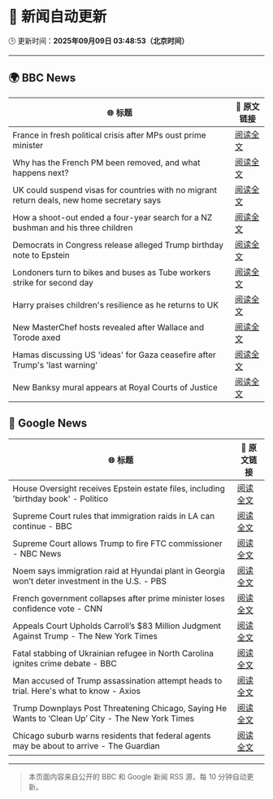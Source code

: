 # 🧠 新闻自动更新

🕒 更新时间：**2025年09月09日 03:48:53（北京时间）**

---

## 🌍 BBC News

| 🌐 标题 | 🔗 原文链接 |
|--------|-------------|
| France in fresh political crisis after MPs oust prime minister | [阅读全文](https://www.bbc.com/news/articles/c2dnxxekyezo?at_medium=RSS&at_campaign=rss) |
| Why has the French PM been removed, and what happens next? | [阅读全文](https://www.bbc.com/news/articles/cy4r7dmxgxmo?at_medium=RSS&at_campaign=rss) |
| UK could suspend visas for countries with no migrant return deals, new home secretary says | [阅读全文](https://www.bbc.com/news/articles/c4g7xyn03yno?at_medium=RSS&at_campaign=rss) |
| How a shoot-out ended a four-year search for a NZ bushman and his three children | [阅读全文](https://www.bbc.com/news/articles/cly0279yervo?at_medium=RSS&at_campaign=rss) |
| Democrats in Congress release alleged Trump birthday note to Epstein | [阅读全文](https://www.bbc.com/news/articles/cvgqnn4ngvdo?at_medium=RSS&at_campaign=rss) |
| Londoners turn to bikes and buses as Tube workers strike for second day | [阅读全文](https://www.bbc.com/news/articles/c931px90z48o?at_medium=RSS&at_campaign=rss) |
| Harry praises children's resilience as he returns to UK | [阅读全文](https://www.bbc.com/news/articles/c2378j5154jo?at_medium=RSS&at_campaign=rss) |
| New MasterChef hosts revealed after Wallace and Torode axed | [阅读全文](https://www.bbc.com/news/articles/ckgy2e73j4ro?at_medium=RSS&at_campaign=rss) |
| Hamas discussing US 'ideas' for Gaza ceasefire after Trump's 'last warning' | [阅读全文](https://www.bbc.com/news/articles/cn0rxl7jwwpo?at_medium=RSS&at_campaign=rss) |
| New Banksy mural appears at Royal Courts of Justice | [阅读全文](https://www.bbc.com/news/articles/cgrq0r0y878o?at_medium=RSS&at_campaign=rss) |

## 📰 Google News

| 🌐 标题 | 🔗 原文链接 |
|--------|-------------|
| House Oversight receives Epstein estate files, including 'birthday book' - Politico | [阅读全文](https://news.google.com/rss/articles/CBMimwFBVV95cUxQOXdMX0x1TFQ0ZzRZNFRwMVM2enZ6Z3lmX3ZTVURoa04tUGZTUlgteDJpYko2UWpTd01HOWE2Um5nYVh3YWRwU1o4cUdzS2xKSlRrbmFZYVBxdS14b0VINlJzQlBlT0JLNmhNOXZPUTlSYkxNb3RkanhwMFB0RlZtQTl5dGp5VlNDbzdQNHlFNXBtSFlwNlZYc3hUdw?oc=5) |
| Supreme Court rules that immigration raids in LA can continue - BBC | [阅读全文](https://news.google.com/rss/articles/CBMiWkFVX3lxTE9hSi1yWllIemVWdXFlTXo0cG85bUp6SU1TNDJsR3EtSjZSeEFyZHNiN3BVdU0wdnJMRTlPYnZYZVhhMTZkcFdBV0tJX3ZXNVFrb1Bja1laMU9RUdIBX0FVX3lxTE5yeU5kdWh0XzZmcHpMRXlsRUphMWRNaFIwQUE4cDdBUU8zZW5jWjZFSE91TU5VUGcteW40VUFjS0M2TWJ1dndMeVhsOS1xaEZOdWIxMVhBWU85MTVYWG9V?oc=5) |
| Supreme Court allows Trump to fire FTC commissioner - NBC News | [阅读全文](https://news.google.com/rss/articles/CBMiqgFBVV95cUxPUU9ORVFILVp0aVl2UjNDeHpWYlkxUW1kcGlsX2FzYkR5Nm9HQldCSnBXb2xaMDV1WVhXakxBMHMzcTVIaGRfT0o5TmN1Zl9KMkwzMG85aUpoUXJPSDQzVFN2MTh5cS05X2k5ZWg4emd6SC1LRTBUdGJnY3BwUGpuUTFiYzZ5eUI5bjV0YkVtQlplSWtIZHhDWDBJVVJPQkRnVlg4VVR6UHZXZ9IBVkFVX3lxTE43WC1FaVU3Rzg0akNLTTB1ajFpSktDcmdBVWExZU1mQUJheUU5Mm8yUzNoZS1hd0xlNk5mR3hDYUlLd2hiN1VjcjF0bUhDN1V4WjQtSFZR?oc=5) |
| Noem says immigration raid at Hyundai plant in Georgia won’t deter investment in the U.S. - PBS | [阅读全文](https://news.google.com/rss/articles/CBMiwwFBVV95cUxOLVZodXRfMWdKQkRDc2tKazBQSHVSUG9rV3BjREIwbHRUa3VZRUlhVTM2alFESzNwREItaV9jOUVVUkQ0a2ZEQnVHZjVZVzV2SEE4UUZyZnFmVUlXX0lHZFVRUnBhNlY2SV9VYVc4UU9vd1JnbXNIcFRuUWRhbHZXMVhEMkJWN2RlendLQThHSmZKOVVmU0tUZHF5RTd3NnUyYWJaUEIyMXZob0kya3ZzZzJiOExjYWlTOE5WdTRnNThaUnc?oc=5) |
| French government collapses after prime minister loses confidence vote - CNN | [阅读全文](https://news.google.com/rss/articles/CBMijwFBVV95cUxQZkc2WHVmQWg3Nm9ObWtfc0tQUUtRS1ZpWXF0alE0cml4ekJTQVdhZDByaTI5ekhBRjVYa0VReDZMd0dsUklvRU5IT1NxN3ZEdWN3T1pmNlJFdTJsYjVudjdUQ1MzZkdyTXBKOW1wSUlyLThEdWFEZTZ4ZjNfTjBTYl9XM2NOdDlZSFRVVFk5Yw?oc=5) |
| Appeals Court Upholds Carroll’s $83 Million Judgment Against Trump - The New York Times | [阅读全文](https://news.google.com/rss/articles/CBMihwFBVV95cUxOUExTRmRLdjJhRDZYMEoyZDJSa1FXNDlZSk14OEdZd3FJc1c5ZjAzU3NlYk9HMFFBcVFXbUhsWlU0ZDlGdXlVVmVHZjJZa1pqdGI3Z1pReE8yeW0xODVDR3NsMlJvcnhJWE55bkY2dGtsdFZQYlc2RGh5UmVTQ09keEU3SlZHa2c?oc=5) |
| Fatal stabbing of Ukrainian refugee in North Carolina ignites crime debate - BBC | [阅读全文](https://news.google.com/rss/articles/CBMiWkFVX3lxTE9NRUhTdEJtYUF2MWNaU1pvM3ZYZXdHREphR3BiZEgyXy1aeHd5aldtN0hhRHhrZ0xobXBsQWNTRUF0aHZQRXBkWmpsOWViWE1fZTdUbDNjaHpfZw?oc=5) |
| Man accused of Trump assassination attempt heads to trial. Here's what to know - Axios | [阅读全文](https://news.google.com/rss/articles/CBMijgFBVV95cUxNZXhRYkd6ajRNbFVCMnpraGZWVy02Q3pOZV9iVE9nUEIzMjFhMWc4MXRILTF3TG5qNm9YSXA3WDhSblItYm50TjM5TXo3SUY4UWxNNURidGExdDF0c3FMTzFqZTN3Um5LRjZXMnVURS1zY2hiS1ZpZjhiOFpwT2Q2Tkg2aklsOUNqd01odGNR?oc=5) |
| Trump Downplays Post Threatening Chicago, Saying He Wants to ‘Clean Up’ City - The New York Times | [阅读全文](https://news.google.com/rss/articles/CBMigwFBVV95cUxNZkVadGVnZmIzRGRjd3Q4clI3V0xadHc1U3A1aTBWaUNDT3lZNHVHSDZVNi10ekJSWUJBeEhiN3ZrTmltbWpDQ2FzTHJ2aUF0YkNPRmhhRjZ5akh2NklmWVJVbWJJeVN5OFNhd210N09TYThMamYyaHhkaXFlSEJNNlZ5MA?oc=5) |
| Chicago suburb warns residents that federal agents may be about to arrive - The Guardian | [阅读全文](https://news.google.com/rss/articles/CBMijwFBVV95cUxOVVZNV2N1V1RYVEd1M09MRmVqWkRmODRtTEY5czdSY3QzWXgzeXNBa1J1Um5oN09ldFJEbWhNbHhPeXhkMDd3djZoamNZTU9PTTBhZHBpUWNtTTduMHBCa1I3WFVsR0hRMFNPbG01dWluTHNndWV1MndCNFFzT2hNN1hnc3JFN2EzNmM2OGhVaw?oc=5) |

---
> 本页面内容来自公开的 BBC 和 Google 新闻 RSS 源，每 10 分钟自动更新。